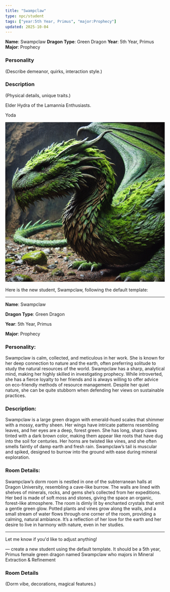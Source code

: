 ```yaml
---
title: "Swampclaw"
type: npc/student
tags: ["year:5th Year, Primus", "major:Prophecy"]
updated: 2025-10-04
---
```


**Name**: Swampclaw
**Dragon Type**: Green Dragon
**Year**: 5th Year, Primus
**Major**: Prophecy

### Personality
(Describe demeanor, quirks, interaction style.)

### Description
(Physical details, unique traits.)

Elder Hydra of the Lamannia Enthusiasts.

Yoda

![557327DF-1E91-40F2-B207-CE1EC9F97060](assets/images/557327DF-1E91-40F2-B207-CE1EC9F97060.webp)

Here is the new student, Swampclaw, following the default template:

---

**Name**: Swampclaw

**Dragon Type**: Green Dragon

**Year**: 5th Year, Primus

**Major**: Prophecy

### Personality:
Swampclaw is calm, collected, and meticulous in her work. She is known for her deep connection to nature and the earth, often preferring solitude to study the natural resources of the world. Swampclaw has a sharp, analytical mind, making her highly skilled in investigating prophecy. While introverted, she has a fierce loyalty to her friends and is always willing to offer advice on eco-friendly methods of resource management. Despite her quiet nature, she can be quite stubborn when defending her views on sustainable practices.

### Description:
Swampclaw is a large green dragon with emerald-hued scales that shimmer with a mossy, earthy sheen. Her wings have intricate patterns resembling leaves, and her eyes are a deep, forest green. She has long, sharp claws tinted with a dark brown color, making them appear like roots that have dug into the soil for centuries. Her horns are twisted like vines, and she often smells faintly of damp earth and fresh rain. Swampclaw’s tail is muscular and spiked, designed to burrow into the ground with ease during mineral exploration.

### Room Details:
Swampclaw’s dorm room is nestled in one of the subterranean halls at Dragon University, resembling a cave-like burrow. The walls are lined with shelves of minerals, rocks, and gems she’s collected from her expeditions. Her bed is made of soft moss and stones, giving the space an organic, forest-like atmosphere. The room is dimly lit by enchanted crystals that emit a gentle green glow. Potted plants and vines grow along the walls, and a small stream of water flows through one corner of the room, providing a calming, natural ambiance. It’s a reflection of her love for the earth and her desire to live in harmony with nature, even in her studies.

---

Let me know if you'd like to adjust anything!

—
create a new student using the default template. It should be a 5th year, Primus female green dragon named Swampclaw who majors in Mineral Extraction & Refinement

### Room Details
(Dorm vibe, decorations, magical features.)
